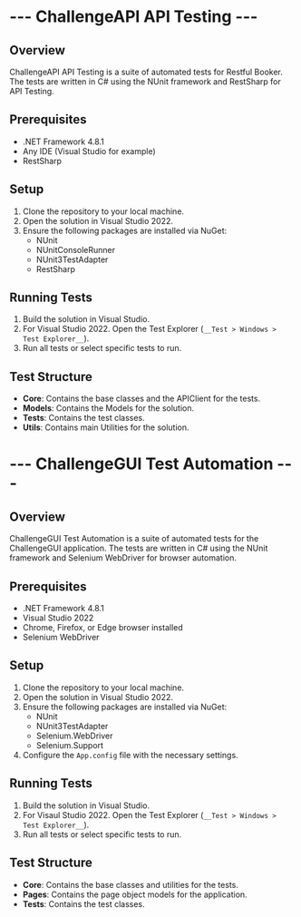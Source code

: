 # --- ChallengeAPI API Testing ---

## Overview
ChallengeAPI API Testing is a suite of automated tests for Restful Booker. The tests are written in C# using the NUnit framework and RestSharp for API Testing.

## Prerequisites
- .NET Framework 4.8.1
- Any IDE (Visual Studio for example)
- RestSharp

## Setup
1. Clone the repository to your local machine.
2. Open the solution in Visual Studio 2022.
3. Ensure the following packages are installed via NuGet:
   - NUnit
   - NUnitConsoleRunner
   - NUnit3TestAdapter
   - RestSharp

## Running Tests
1. Build the solution in Visual Studio.
2. For Visual Studio 2022. Open the Test Explorer (`__Test > Windows > Test Explorer__`).
3. Run all tests or select specific tests to run.

## Test Structure
- **Core**: Contains the base classes and the APIClient for the tests.
- **Models**: Contains the Models for the solution.
- **Tests**: Contains the test classes.
- **Utils**: Contains main Utilities for the solution.

# --- ChallengeGUI Test Automation ---

## Overview
ChallengeGUI Test Automation is a suite of automated tests for the ChallengeGUI application. The tests are written in C# using the NUnit framework and Selenium WebDriver for browser automation.

## Prerequisites
- .NET Framework 4.8.1
- Visual Studio 2022
- Chrome, Firefox, or Edge browser installed
- Selenium WebDriver

## Setup
1. Clone the repository to your local machine.
2. Open the solution in Visual Studio 2022.
3. Ensure the following packages are installed via NuGet:
   - NUnit
   - NUnit3TestAdapter
   - Selenium.WebDriver
   - Selenium.Support
4. Configure the `App.config` file with the necessary settings.

## Running Tests
1. Build the solution in Visual Studio.
2. For Visaul Studio 2022. Open the Test Explorer (`__Test > Windows > Test Explorer__`).
3. Run all tests or select specific tests to run.
   
## Test Structure
- **Core**: Contains the base classes and utilities for the tests.
- **Pages**: Contains the page object models for the application.
- **Tests**: Contains the test classes.

  
  
  
  
